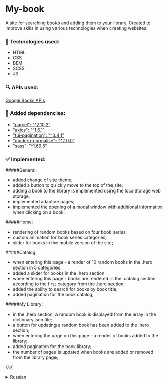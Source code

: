 # My-book

A site for searching books and adding them to your library. Created to improve skills in using
various technologies when creating websites.

### 🔧 Technologies used:

- HTML
- CSS
- BEM
- SCSS
- JS

### 🔍 APIs used:

[Google Books APIs](https://developers.google.com/books/docs/overview?hl=en)

### 🔌 Added dependencies:

- ["parcel": "^2.10.2"](https://parceljs.org/)
- ["axios": "^1.6.1"](https://axios-http.com/docs/intro)
- ["tui-pagination": "^3.4.1"](https://github.com/nhn/tui.pagination)
- ["modern-normalize": "^2.0.0"](https://github.com/sindresorhus/modern-normalize)
- ["sass": "^1.69.5"](https://www.npmjs.com/package/sass)

### ✅ Implemented:

#####General:

- added change of site theme;
- added a button to quickly move to the top of the site;
- adding a book to the library is implemented using the localStorage web storage;
- implemented adaptive pages;
- implemented the opening of a modal window with additional information when clicking on a book;

#####Home:

- rendering of random books based on four book series;
- custom animation for book series categories;
- slider for books in the mobile version of the site;

#####Catalog:

- when entering this page - a render of 10 random books in the .hero section in 5 categories.
- added a slider for books in the .hero section
- when entering this page - books are rendered in the .catalog section according to the first
  category from the .hero section;
- added the ability to search for books by book title;
- added pagination for the book catalog;

#####My Library:

- in the .hero section, a random book is displayed from the array in the dictionary.json file;
- a button for updating a random book has been added to the .hero section;
- when entering the page on this page - a render of books added to the library;
- added pagination for the book library;
- the number of pages is updated when books are added or removed from the library page;

:ukraine:

<details>
	<summary>Russian</summary>

Сайт для поиска книг и добавления их в свою библиотеку. Создан для улучшения навыков использования
различных технологий при создании сайтов.

### 🔧 Использованные технологии:

- HTML
- CSS
- BEM
- SCSS
- JS

### 🔍 Использованные APIs:

[Google Books APIs](https://developers.google.com/books/docs/overview?hl=en)

### 🔌 Добавленные зависимости:

- ["parcel": "^2.10.2"](https://parceljs.org/)
- ["axios": "^1.6.1"](https://axios-http.com/docs/intro)
- ["tui-pagination": "^3.4.1"](https://github.com/nhn/tui.pagination)
- ["modern-normalize": "^2.0.0"](https://github.com/sindresorhus/modern-normalize)
- ["sass": "^1.69.5"](https://www.npmjs.com/package/sass)

### ✅ Реализовано:

#####Общее:

- смена темы сайта;
- добавлена кнопка для быстрого перемещения наверх сайта;
- добавление книги в библиотеку реализовано - с помощью веб-хранилища localStorage;
- реализован адаптив страниц;
- реализовано открытие модального окна с дополнительной информацией при нажатии на книгу;

#####Главная страница:

- рендер случайных книг по четырем сериям книг;
- своя анимация для категорий серий книг;
- слайдер для книг в мобильной версии сайта;

#####Каталог:

- рендер 10 случайных книг в секции .hero по 5 категориям.
- слайдер для книг в секции .hero
- при входе на данную страницу - рендер книг в секцию .catalog согласно первой категории из секции
  .hero;
- возможность поиска книг по наименованию книги;
- добавлена пагинация для каталога книг;

#####Библиотека:

- в секции .hero выводится рандомная книга из массива в файле dictionary.json;
- в секции .hero добавлена кнопка для обновления рандомной книги;
- при входе на страницу на данную страницу - рендер книг добавленных в библиотеку;
- добавлена пагинация для библиотеки книг;
- количество страниц обновляется и при добавлении и удалении книг со страницы библиотеки;
</details>
